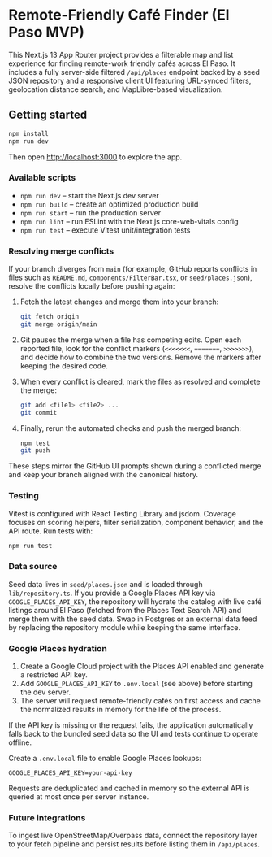 # Remote-Friendly Café Finder (El Paso MVP)

This Next.js 13 App Router project provides a filterable map and list experience for finding remote-work friendly cafés across El Paso. It includes a fully server-side filtered `/api/places` endpoint backed by a seed JSON repository and a responsive client UI featuring URL-synced filters, geolocation distance search, and MapLibre-based visualization.

## Getting started

```bash
npm install
npm run dev
```

Then open [http://localhost:3000](http://localhost:3000) to explore the app.

### Available scripts

- `npm run dev` – start the Next.js dev server
- `npm run build` – create an optimized production build
- `npm run start` – run the production server
- `npm run lint` – run ESLint with the Next.js core-web-vitals config
- `npm run test` – execute Vitest unit/integration tests

### Resolving merge conflicts

If your branch diverges from `main` (for example, GitHub reports conflicts in
files such as `README.md`, `components/FilterBar.tsx`, or `seed/places.json`),
resolve the conflicts locally before pushing again:

1. Fetch the latest changes and merge them into your branch:

   ```bash
   git fetch origin
   git merge origin/main
   ```

2. Git pauses the merge when a file has competing edits. Open each reported
   file, look for the conflict markers (`<<<<<<<`, `=======`, `>>>>>>>`), and
   decide how to combine the two versions. Remove the markers after keeping the
   desired code.

3. When every conflict is cleared, mark the files as resolved and complete the
   merge:

   ```bash
   git add <file1> <file2> ...
   git commit
   ```

4. Finally, rerun the automated checks and push the merged branch:

   ```bash
   npm test
   git push
   ```

These steps mirror the GitHub UI prompts shown during a conflicted merge and
keep your branch aligned with the canonical history.

### Testing

Vitest is configured with React Testing Library and jsdom. Coverage focuses on scoring helpers, filter serialization, component behavior, and the API route. Run tests with:

```bash
npm run test
```

### Data source

Seed data lives in `seed/places.json` and is loaded through `lib/repository.ts`. If you provide a Google Places API key via `GOOGLE_PLACES_API_KEY`, the repository will hydrate the catalog with live café listings around El Paso (fetched from the Places Text Search API) and merge them with the seed data. Swap in Postgres or an external data feed by replacing the repository module while keeping the same interface.

### Google Places hydration

1. Create a Google Cloud project with the Places API enabled and generate a restricted API key.
2. Add `GOOGLE_PLACES_API_KEY` to `.env.local` (see above) before starting the dev server.
3. The server will request remote-friendly cafés on first access and cache the normalized results in memory for the life of the process.

If the API key is missing or the request fails, the application automatically falls back to the bundled seed data so the UI and tests continue to operate offline.

Create a `.env.local` file to enable Google Places lookups:

```env
GOOGLE_PLACES_API_KEY=your-api-key
```

Requests are deduplicated and cached in memory so the external API is queried at most once per server instance.

### Future integrations

To ingest live OpenStreetMap/Overpass data, connect the repository layer to your fetch pipeline and persist results before listing them in `/api/places`.
